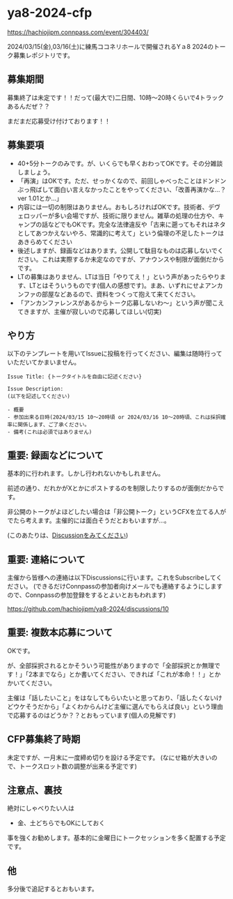 # ya8-2024-cfp

https://hachiojipm.connpass.com/event/304403/

2024/03/15(金),03/16(土)に練馬ココネリホールで開催されるYａ8 2024のトーク募集レポジトリです。

## 募集期間

募集終了は未定です！！だって(最大で)二日間、10時〜20時くらいで4トラックあるんだぜ？？

まだまだ応募受け付けております！！

## 募集要項

- 40+5分トークのみです。が、いくらでも早くおわってOKです。その分雑談しましょう。
- 「再演」はOKです。ただ、せっかくなので、前回しゃべったことはドンドンぶっ飛ばして面白い言えなかったことをやってください、「改善再演かな…？ver 1.01とか…」
- 内容には一切の制限はありません。おもしろければOKです。技術者、デヴェロッパーが多い会場ですが、技術に限りません。雑草の処理の仕方や、キャンプの話などでもOKです。完全な法律違反や「古来に遡ってもそれはネタとしてあつかえないやろ、常識的に考えて」という倫理の不足したトークはあきらめてください
- 後述しますが、録画などはあります。公開して駄目なものは応募しないでください。これは実際するか未定なのですが、アナウンスや制限が面倒だからです。
- LTの募集はありません、LTは当日「やりてえ！」という声があったらやります、LTとはそういうものです(個人の感想です)。まあ、いずれにせよアンカンファの部屋などあるので、資料をつくって抱えて来てください。
- 「アンカンファレンスがあるからトーク応募しないわ〜」という声が聞こえてきますが、主催が寂しいので応募してほしい(切実)

## やり方

以下のテンプレートを用いてIssueに投稿を行ってください、編集は随時行っていただいてかまいません。

```
Issue Title: {トークタイトルを自由に記述ください}

Issue Description:
(以下を記述してください)

- 概要
- 参加出来る日時(2024/03/15 10〜20時頃 or 2024/03/16 10〜20時頃、これは採択確率に関係します、ご了承ください。
- 備考(これは必須ではありません)
```

## 重要: 録画などについて

基本的に行われます。しかし行われないかもしれません。

前述の通り、だれかがXとかにポストするのを制限したりするのが面倒だからです。

非公開のトークがよほどしたい場合は「非公開トーク」というCFXを立てる人がでたら考えます。主催的には面白そうだとおもいますが…。

(このあたりは、[Discussionをみてください](https://github.com/hachiojipm/ya8-2024/discussions/))

## 重要: 連絡について

主催から皆様への連絡は以下Discussionsに行います。これをSubscribeしてください。
(できるだけConnpassの参加者向けメールでも連絡するようにしますので、Connpassの参加登録をするとよいとおもわれます)

https://github.com/hachiojipm/ya8-2024/discussions/10

## 重要: 複数本応募について

OKです。

が、全部採択されるとかそういう可能性がありますので「全部採択とか無理です！」「2本までなら」とか書いてください、できれば「これが本命！！」とかかいてください。

主催は「話したいこと」をはなしてもらいたいと思っており、「話したくないけどウケそうだから」「よくわからんけど主催に選んでもらえば良い」という理由で応募するのはどうか？？とおもっています(個人の見解です)

## CFP募集終了時期

未定ですが、一月末に一度締め切りを設ける予定です。
(なにせ箱が大きいので、トークスロット数の調整が出来る予定です)

## 注意点、裏技

絶対にしゃべりたい人は

- 金、土どちらでもOKにしておく

事を強くお勧めします。基本的に金曜日にトークセッションを多く配置する予定です。

## 他

多分後で追記するとおもいます。





